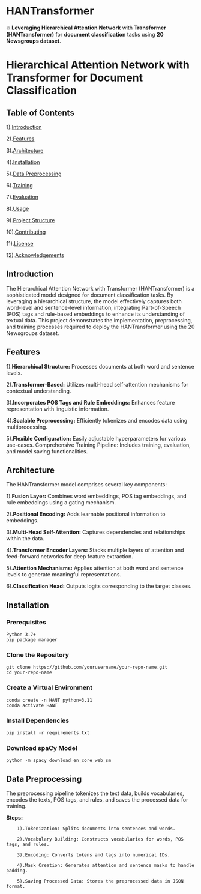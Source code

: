 # HANTransformer
🔥 __Leveraging Hierarchical Attention Network__ with __Transformer (HANTransformer)__ for __document classification__ tasks using __20 Newsgroups dataset__.

# Hierarchical Attention Network with Transformer for Document Classification



## Table of Contents
1).[Introduction](#introduction)

2).[Features](#features)

3).[Architecture](#architecture)

4).[Installation](#installation)

5).[Data Preprocessing](#data-preprocessong)

6).[Training](#training)

7).[Evaluation](#evaluation)

8).[Usage](#usage)

9).[Project Structure](#project-structure)

10).[Contributing](#contribution)

11).[License](#license)

12).[Acknowledgements](#acknowledgements)


## Introduction <a name="introduction"></a>
The Hierarchical Attention Network with Transformer (HANTransformer) is a sophisticated model designed for document classification tasks. By leveraging a hierarchical structure, the model effectively captures both word-level and sentence-level information, integrating Part-of-Speech (POS) tags and rule-based embeddings to enhance its understanding of textual data. This project demonstrates the implementation, preprocessing, and training processes required to deploy the HANTransformer using the 20 Newsgroups dataset.

## Features

1).__Hierarchical Structure:__ Processes documents at both word and sentence levels.

2).__Transformer-Based:__ Utilizes multi-head self-attention mechanisms for contextual understanding.

3).__Incorporates POS Tags and Rule Embeddings:__ Enhances feature representation with linguistic information.

4).__Scalable Preprocessing:__ Efficiently tokenizes and encodes data using multiprocessing.

5).__Flexible Configuration:__ Easily adjustable hyperparameters for various use-cases.
Comprehensive Training Pipeline: Includes training, evaluation, and model saving functionalities.

## Architecture
The HANTransformer model comprises several key components:

1).__Fusion Layer:__ Combines word embeddings, POS tag embeddings, and rule embeddings using a gating mechanism.

2).__Positional Encoding:__ Adds learnable positional information to embeddings.

3).__Multi-Head Self-Attention:__ Captures dependencies and relationships within the data.

4).__Transformer Encoder Layers:__ Stacks multiple layers of attention and feed-forward networks for deep feature extraction.

5).__Attention Mechanisms:__ Applies attention at both word and sentence levels to generate meaningful representations.

6).__Classification Head:__ Outputs logits corresponding to the target classes.

## Installation

### Prerequisites

    Python 3.7+
    pip package manager

### Clone the Repository
    
    git clone https://github.com/yourusername/your-repo-name.git
    cd your-repo-name

### Create a Virtual Environment 

    conda create -n HANT python=3.11
    conda activate HANT

### Install Dependencies
    
    pip install -r requirements.txt

### Download spaCy Model

    python -m spacy download en_core_web_sm

## Data Preprocessing

The preprocessing pipeline tokenizes the text data, builds vocabularies, encodes the texts, POS tags, and rules, and saves the processed data for training.

__Steps:__

        1).Tokenization: Splits documents into sentences and words.
        
        2).Vocabulary Building: Constructs vocabularies for words, POS tags, and rules.
        
        3).Encoding: Converts tokens and tags into numerical IDs.
        
        4).Mask Creation: Generates attention and sentence masks to handle padding.
        
        5).Saving Processed Data: Stores the preprocessed data in JSON format.





